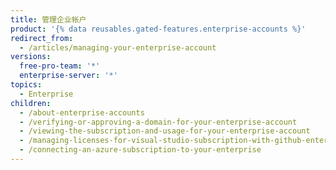 ```yaml
---
title: 管理企业帐户
product: '{% data reusables.gated-features.enterprise-accounts %}'
redirect_from:
  - /articles/managing-your-enterprise-account
versions:
  free-pro-team: '*'
  enterprise-server: '*'
topics:
  - Enterprise
children:
  - /about-enterprise-accounts
  - /verifying-or-approving-a-domain-for-your-enterprise-account
  - /viewing-the-subscription-and-usage-for-your-enterprise-account
  - /managing-licenses-for-visual-studio-subscription-with-github-enterprise
  - /connecting-an-azure-subscription-to-your-enterprise
---
```


